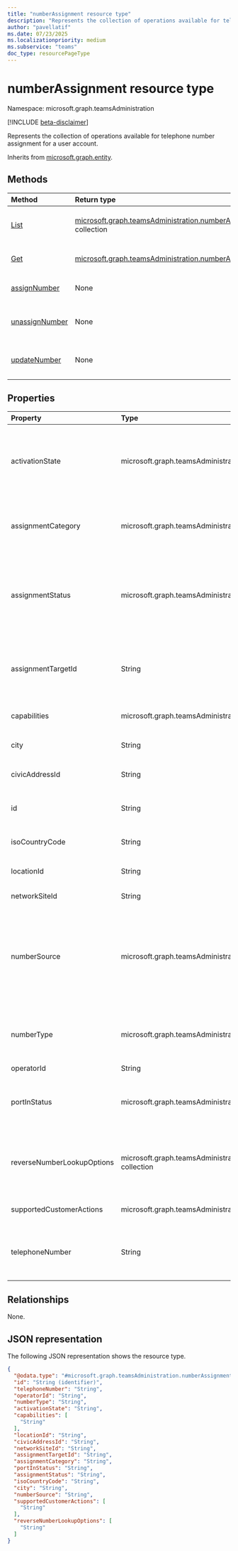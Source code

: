 ```yaml
---
title: "numberAssignment resource type"
description: "Represents the collection of operations available for telephone number assignment for a user account."
author: "pavellatif"
ms.date: 07/23/2025
ms.localizationpriority: medium
ms.subservice: "teams"
doc_type: resourcePageType
---
```


# numberAssignment resource type

Namespace: microsoft.graph.teamsAdministration

[!INCLUDE [beta-disclaimer](../../includes/beta-disclaimer.md)]

Represents the collection of operations available for telephone number assignment for a user account.

Inherits from [microsoft.graph.entity](../resources/entity.md).

## Methods

|Method|Return type|Description|
|:---|:---|:---|
|[List](../api/teamsadministration-telephonenumbermanagementroot-list-numberassignments.md)|[microsoft.graph.teamsAdministration.numberAssignment](../resources/teamsadministration-numberassignment.md) collection|Get a list of the numberAssignment objects and their properties.|
|[Get](../api/teamsadministration-numberassignment-get.md)|[microsoft.graph.teamsAdministration.numberAssignment](../resources/teamsadministration-numberassignment.md)|Get details for a list of telephone numbers.|
|[assignNumber](../api/teamsadministration-numberassignment-assignnumber.md)|None|Assign a telephone number to a user account|
|[unassignNumber](../api/teamsadministration-numberassignment-unassignnumber.md)|None|Unassign a telephone number from a user or resource account|
|[updateNumber](../api/teamsadministration-numberassignment-updatenumber.md)|None|Update an existing telephone number with optional details|

## Properties

|Property|Type|Description|
|:---|:---|:---|
|activationState|microsoft.graph.teamsAdministration.activationState|The activation state of the telephone number. The possible values are: `activated`, `assignmentPending`, `assignmentFailed`, `updatePending`, `updateFailed`, `unknownFutureValue`.|
|assignmentCategory|microsoft.graph.teamsAdministration.assignmentCategory|Contains the assignment category such as Primary or Private. The possible values are: `primary`, `private`, `alternate`, `unknownFutureValue`.|
|assignmentStatus|microsoft.graph.teamsAdministration.assignmentStatus|The assignment status of the phone number. The possible values are: `unassigned`, `internalError`, `userAssigned`, `conferenceAssigned`, `voiceApplicationAssigned`, `thirdPartyAppAssigned`, `policyAssigned`, `unknownFutureValue`.|
|assignmentTargetId|String|The ID of the object the phone number is assigned to, either the ObjectId of a user or resource account, or the policy instance ID of a Teams shared calling routing policy instance.|
|capabilities|microsoft.graph.teamsAdministration.numberCapability collection|The list of capabilities assigned to the phone number.|
|city|String|The city where the phone number is located or associated with.|
|civicAddressId|String|The ID of the civic address assigned to the phone number.|
|id|String|The ID of the operation. Inherited from [microsoft.graph.entity](../resources/entity.md). Inherits from [entity](../resources/entity.md).|
|isoCountryCode|String|The ISO country code assigned to the phone number.|
|locationId|String|The ID of the location assigned to the phone number.|
|networkSiteId|String|This property is reserved for internal Microsoft use.|
|numberSource|microsoft.graph.teamsAdministration.numberSource|The source of the phone number. `online` is used for phone numbers assigned in Microsoft 365, and `onPremises` is used for phone numbers assigned in AD on-premises, which are synchronized into Microsoft 365. The possible values are: `online`, `onPremises`, `unknownFutureValue`.|
|numberType|microsoft.graph.teamsAdministration.numberType|The type of the phone number. The possible values are: `internalError`, `directRouting`, `callingPlan`, `operatorConnect`, `unknownFutureValue`.|
|operatorId|String|The ID of the operator.|
|portInStatus|microsoft.graph.teamsAdministration.portInStatus|The status of any port in order covering the phone number. The possible values are: `completed`, `firmOrderCommitmentAccepted`, `unknownFutureValue`.|
|reverseNumberLookupOptions|microsoft.graph.teamsAdministration.reverseNumberLookupOption collection|Status of Reverse Number Lookup (RNL). If set to `skipInternalVoip`, calls are routed through the external Public Switched Telephone Network (PSTN) instead of using internal VoIP resolution.|
|supportedCustomerActions|microsoft.graph.teamsAdministration.customerAction collection|Indicates what customer actions are available to modify the number.|
|telephoneNumber|String|The telephone number in the record. The recorded telephone number is always displayed with a '+' prefix, regardless of whether it was originally assigned with one.|

## Relationships

None.

## JSON representation

The following JSON representation shows the resource type.
<!-- {
  "blockType": "resource",
  "keyProperty": "id",
  "@odata.type": "microsoft.graph.teamsAdministration.numberAssignment",
  "baseType": "microsoft.graph.entity",
  "openType": false
}
-->
``` json
{
  "@odata.type": "#microsoft.graph.teamsAdministration.numberAssignment",
  "id": "String (identifier)",
  "telephoneNumber": "String",
  "operatorId": "String",
  "numberType": "String",
  "activationState": "String",
  "capabilities": [
    "String"
  ],
  "locationId": "String",
  "civicAddressId": "String",
  "networkSiteId": "String",
  "assignmentTargetId": "String",
  "assignmentCategory": "String",
  "portInStatus": "String",
  "assignmentStatus": "String",
  "isoCountryCode": "String",
  "city": "String",
  "numberSource": "String",
  "supportedCustomerActions": [
    "String"
  ],
  "reverseNumberLookupOptions": [
    "String"
  ]
}
```
